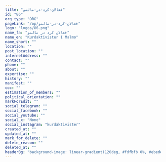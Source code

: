 ```yaml
---
title: "فعالان-کرد-در-مالمو"
id: "86"
org_type: "ORG"
pageLink: "/op/فعالان-کرد-در-مالمو"
logo: "logos/86.png"
name_fa: "فعالان کرد در مالمو"
name_en: "Kurdaktivister I Malmo"
name_short: ""
location: ""
post_location: ""
internetAddress: ""
contact: ""
phone: ""
about: ""
expertise: ""
history: ""
manifest: ""
coc: ""
estimation_of_members: ""
political_orientation: ""
markForEdit: ""
social_telegram: ""
social_facebook: ""
social_youtube: ""
social_x: "None"
social_instagram: "kurdaktivister"
created_at: ""
updated_at: ""
mark_for_delete: ""
delete_reason: ""
deleted_at: ""
headerBg: "background-image: linear-gradient(120deg, #fdfbfb 0%, #ebedee 100%);"
---
```


